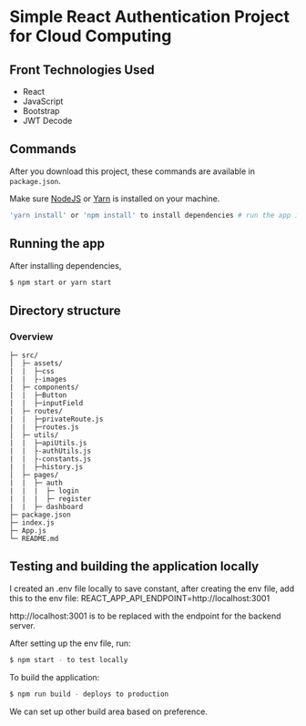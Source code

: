 # Simple React Authentication Project for Cloud Computing

## Front Technologies Used

- React
- JavaScript
- Bootstrap
- JWT Decode

## Commands

After you download this project, these commands are available in `package.json`.

Make sure [NodeJS](https://www.nodejs.org/) or [Yarn](https://www.yarnpkg.com) is installed on your machine.

```bash
'yarn install' or 'npm install' to install dependencies # run the app in development mode
```

## Running the app

After installing dependencies,

```bash
$ npm start or yarn start
```

## Directory structure

### Overview

```tree
├─ src/
│  ├─ assets/
|  |  ├─css
|  |  ├-images
|  ├─ components/
|  |  ├─Button
|  |  ├─inputField
|  ├─ routes/
|  |  ├─privateRoute.js
|  |  ├─routes.js
│  ├─ utils/
|  |  ├─apiUtils.js
|  |  ├-authUtils.js
|  |  ├-constants.js
|  |  ├─history.js
│  ├─ pages/
|  |  ├─ auth
|  |  |  ├─ login
|  |  |  ├─ register
|  |  ├─ dashboard
├─ package.json
├─ index.js
├─ App.js
└─ README.md
```

## Testing and building the application locally

I created an .env file locally to save constant, after creating the env file, add this to the env file: REACT_APP_API_ENDPOINT=http://localhost:3001

http://localhost:3001 is to be replaced with the endpoint for the backend server.

After setting up the env file, run:

```bash
$ npm start - to test locally
```

To build the application:

```bash
$ npm run build - deploys to production
```

We can set up other build area based on preference.
